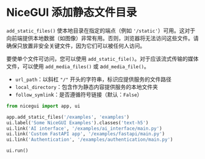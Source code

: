 # NiceGUI 添加静态文件目录

`add_static_files()` 使本地目录在指定的端点（例如 `'/static'`）可用。这对于向前端提供本地数据（如图像）非常有用。否则，浏览器将无法访问这些文件。请确保只放置非安全关键文件，因为它们可以被任何人访问。

要使单个文件可访问，您可以使用 `add_static_file()`。对于应该流式传输的媒体文件，可以使用 `add_media_files()` 或 a`dd_media_file()`。

- `url_path`：以斜杠 `"/"` 开头的字符串，标识应提供服务的文件路径
- `local_directory`：包含作为静态内容提供服务的本地文件夹
- `follow_symlin`k：是否遵循符号链接（默认：`False`）

```python
from nicegui import app, ui

app.add_static_files('/examples', 'examples')
ui.label('Some NiceGUI Examples').classes('text-h5')
ui.link('AI interface', '/examples/ai_interface/main.py')
ui.link('Custom FastAPI app', '/examples/fastapi/main.py')
ui.link('Authentication', '/examples/authentication/main.py')

ui.run()
```